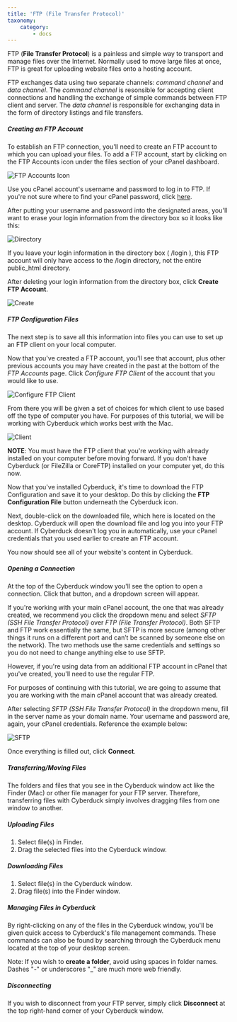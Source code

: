 ```yaml
---
title: 'FTP (File Transfer Protocol)'
taxonomy:
    category:
        - docs
---
```


FTP (**File Transfer Protocol**) is a painless and simple way to transport and manage files over the Internet. Normally used to move large files at once, FTP is great for uploading website files onto a hosting account. 

FTP exchanges data using two separate channels: *command channel* and *data channel*. The *command channel* is resonsible for accepting client connections and handling the exchange of simple commands between FTP client and server. The *data channel* is responsible for exchanging data in the form of directory listings and file transfers. 

##### Creating an FTP Account

To establish an FTP connection, you'll need to create an FTP account to which you can upload your files. To add a FTP account, start by clicking on the FTP Accounts icon under the files section of your cPanel dashboard. 

![FTP Accounts Icon](http://i1071.photobucket.com/albums/u516/Brumface/Screen%20Shot%202015-08-26%20at%2011.31.59%20AM_zps2jgsempi.png)

Use you cPanel account's username and password to log in to FTP. If you're not sure where to find your cPanel password, click [here](http://docs.reclaimhosting.com/FAQ/I-Cant-Remember-My-Password/#ftp-cpanel-password).

After putting your username and password into the designated areas, you'll want to erase your login information from the directory box so it looks like this:

![Directory](http://i1071.photobucket.com/albums/u516/Brumface/Screen%20Shot%202015-08-26%20at%2011.57.51%20AM_zpssi1ggcok.png)

If you leave your login information in the directory box ( /login ), this FTP account will only have access to the /login directory, not the entire public_html directory. 

After deleting your login information from the directory box, click **Create FTP Account**.

![Create](http://i1071.photobucket.com/albums/u516/Brumface/Screen%20Shot%202015-08-26%20at%2012.04.34%20PM_zpsbseeettc.png)

##### FTP Configuration Files

The next step is to save all this information into files you can use to set up an FTP client on your local computer.

Now that you've created a FTP account, you'll see that account, plus other previous accounts you may have created in the past at the bottom of the *FTP Accounts* page. Click *Configure FTP Client* of the account that you would like to use.

![Configure FTP Client](http://i1071.photobucket.com/albums/u516/Brumface/Screen%20Shot%202015-08-26%20at%2012.09.18%20PM_zpsd4epamz1.png)

From there you will be given a set of choices for which client to use based off the type of computer you have. For purposes of this tutorial, we will be working with Cyberduck which works best with the Mac. 

![Client](http://i1071.photobucket.com/albums/u516/Brumface/86e1ff36-ec8a-47c2-b391-7f96f8f083df_zps0yfgiiyr.png)

**NOTE**: You must have the FTP client that you're working with already installed on your computer before moving forward. If you don't have Cyberduck (or FileZilla or CoreFTP) installed on your computer yet, do this now.

Now that you've installed Cyberduck, it's time to download the FTP Configuration and save it to your desktop. Do this by clicking the **FTP Configuration File** button underneath the Cyberduck icon. 

Next, double-click on the downloaded file, which here is located on the desktop. Cyberduck will open the download file and log you into your FTP account. If Cyberduck doesn't log you in automatically, use your cPanel credentials that you used earlier to create an FTP account. 

You now should see all of your website's content in Cyberduck. 

##### Opening a Connection

At the top of the Cyberduck window you'll see the option to open a connection. Click that button, and a dropdown screen will appear. 

If you're working with your main cPanel account, the one that was already created, we recommend you click the dropdown menu and select *SFTP (SSH File Transfer Protocol)* over *FTP (File Transfer Protocol)*. Both SFTP and FTP work essentially the same, but SFTP is more secure (among other things it runs on a different port and can’t be scanned by someone else on the network). The two methods use the same credentials and settings so you do not need to change anything else to use SFTP. 

However, if you're using data from an additional FTP account in cPanel that you've created, you'll need to use the regular FTP. 

For purposes of continuing with this tutorial, we are going to assume that you are working with the main cPanel account that was already created. 

After selecting *SFTP (SSH File Transfer Protocol)* in the dropdown menu, fill in the server name as your domain name. Your username and password are, again, your cPanel credentials. Reference the example below:

![SFTP](http://i1071.photobucket.com/albums/u516/Brumface/Screen%20Shot%202015-08-26%20at%201.49.07%20PM_zps16dmhof8.png)

Once everything is filled out, click **Connect**.

##### Transferring/Moving Files

The folders and files that you see in the Cyberduck window act like the Finder (Mac) or other file manager for your FTP server. Therefore, transferring files with Cyberduck simply involves dragging files from one window to another.

##### Uploading Files

1. Select file(s) in Finder.
2. Drag the selected files into the Cyberduck window.

##### Downloading Files

1. Select file(s) in the Cyberduck window.
2. Drag file(s) into the Finder window.

##### Managing Files in Cyberduck

By right-clicking on any of the files in the Cyberduck window, you'll be given quick access to Cyberduck's file management commands. These commands can also be found by searching through the Cyberduck menu located at the top of your desktop screen. 

Note: If you wish to **create a folder**, avoid using spaces in folder names. Dashes "-" or underscores "_" are much more web friendly.

##### Disconnecting

If you wish to disconnect from your FTP server, simply click **Disconnect** at the top right-hand corner of your Cyberduck window. 
